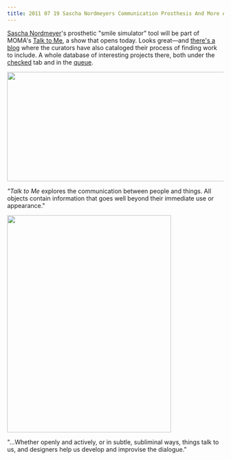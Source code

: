 ```yaml
---
title: 2011 07 19 Sascha Nordmeyers Communication Prosthesis And More At Moma
---
```


<p><a href="http://www.saschanordmeyer.com/">Sascha Nordmeyer</a>'s prosthetic "smile simulator" tool will be part of MOMA's <a href="http://moma.org/visit/calendar/exhibitions/1080">Talk to Me</a>, a show that opens today. Looks great—and <a href="http://wp.moma.org/talk_to_me/">there's a blog</a> where the curators have also cataloged their process of finding work to include. A whole database of interesting projects there, both under the <a href="http://wp.moma.org/talk_to_me/checked-2/">checked</a> tab and in the <a href="http://wp.moma.org/talk_to_me/queue/">queue</a>.</p>
<p><a href="http://ablersite.files.wordpress.com/2011/07/smile_simulator_thumb2.jpg"><img class="alignnone size-full wp-image-3671" title="smile_simulator_thumb[2]" src="{{ site.baseurl }}/uploads/smile_simulator_thumb2.jpg" alt="" width="506" height="255" /></a></p>
<p><em> "Talk to Me</em> explores the communication between people and things. All objects contain information that goes well beyond their immediate use or appearance."</p>
<p><a href="http://ablersite.files.wordpress.com/2011/07/smile_simulator_2_thumb8.jpg"><img class="alignnone size-full wp-image-3672" title="smile_simulator_2_thumb[8]" src="{{ site.baseurl }}/uploads/smile_simulator_2_thumb8.jpg" alt="" width="381" height="506" /></a></p>
<p>"...Whether openly and actively, or in subtle, subliminal ways, things talk to us, and designers help us develop and improvise the dialogue."</p>
